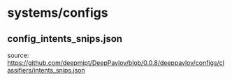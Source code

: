 # systems/configs

## config_intents_snips.json
source: https://github.com/deepmipt/DeepPavlov/blob/0.0.8/deeppavlov/configs/classifiers/intents_snips.json
